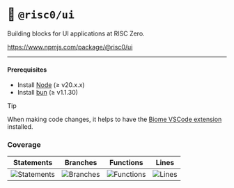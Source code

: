 # 🎨 `@risc0/ui`

Building blocks for UI applications at RISC Zero.

https://www.npmjs.com/package/@risc0/ui

---

#### Prerequisites

- Install [Node](https://nodejs.org/en) (≥ v20.x.x)
- Install [bun](https://bun.sh/) (≥ v1.1.30)

> [!TIP]  
> When making code changes, it helps to have the [Biome VSCode extension](https://marketplace.visualstudio.com/items?itemName=biomejs.biome) installed.

### Coverage 

| Statements                  | Branches                | Functions                 | Lines             |
| --------------------------- | ----------------------- | ------------------------- | ----------------- |
| ![Statements](https://img.shields.io/badge/statements-40.88%25-red.svg?style=flat) | ![Branches](https://img.shields.io/badge/branches-81.72%25-yellow.svg?style=flat) | ![Functions](https://img.shields.io/badge/functions-75.47%25-red.svg?style=flat) | ![Lines](https://img.shields.io/badge/lines-40.88%25-red.svg?style=flat) |
